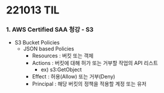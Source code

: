 # 221013 TIL
### 1. AWS Certified SAA 청강 - S3
* S3 Bucket Policies
    * JSON based Policies
        * Resources : 버킷 또는 객체
        * Actions : 버킷에 대해 허가 또는 거부할 작업의 API 리스트
            * ex) s3:GetObject
        * Effect : 허용(Allow) 또는 거부(Deny)
        * Principal : 해당 버킷의 정책을 적용할 계정 또는 유저
